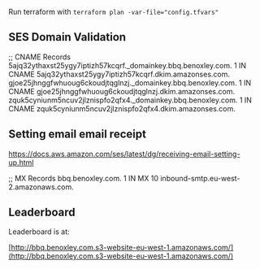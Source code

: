 Run terraform with `terraform plan -var-file="config.tfvars"`

## SES Domain Validation 

;; CNAME Records
5ajq32ythaxst25ygy7iptizh57kcqrf._domainkey.bbq.benoxley.com.	1	IN	CNAME	5ajq32ythaxst25ygy7iptizh57kcqrf.dkim.amazonses.com.
gjoe25jhnggfwhuoug6ckoudjtqglnzj._domainkey.bbq.benoxley.com.	1	IN	CNAME	gjoe25jhnggfwhuoug6ckoudjtqglnzj.dkim.amazonses.com.
zquk5cyniunm5ncuv2jlznispfo2qfx4._domainkey.bbq.benoxley.com.	1	IN	CNAME	zquk5cyniunm5ncuv2jlznispfo2qfx4.dkim.amazonses.com.



## Setting email email receipt

https://docs.aws.amazon.com/ses/latest/dg/receiving-email-setting-up.html

;; MX Records
bbq.benoxley.com.	1	IN	MX	10 inbound-smtp.eu-west-2.amazonaws.com.

## Leaderboard

Leaderboard is at:

[http://bbq.benoxley.com.s3-website-eu-west-1.amazonaws.com/](http://bbq.benoxley.com.s3-website-eu-west-1.amazonaws.com/)